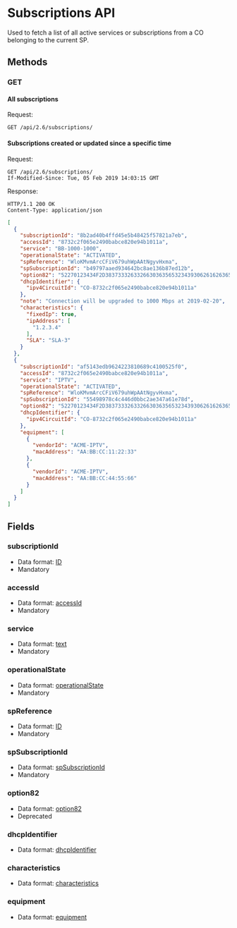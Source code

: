 # Subscriptions API

Used to fetch a list of all active services or subscriptions from a CO belonging to the current SP.

## Methods

### GET

#### All subscriptions 
Request:
```HTTP
GET /api/2.6/subscriptions/
```

#### Subscriptions created or updated since a specific time
Request:
```HTTP
GET /api/2.6/subscriptions/
If-Modified-Since: Tue, 05 Feb 2019 14:03:15 GMT
```

Response:
```HTTP
HTTP/1.1 200 OK
Content-Type: application/json
```
```JSON
[
  {
    "subscriptionId": "8b2ad40b4ffd45e5b48425f57821a7eb",
    "accessId": "8732c2f065e2490babce820e94b1011a",
    "service": "BB-1000-1000",
    "operationalState": "ACTIVATED",
    "spReference": "WloKMvmArcCFiV679uhWpAAtNgyvHxma",
    "spSubscriptionId": "b49797aaed934642bc8ae136b87ed12b",
    "option82": "52270123434F2D38373332633266303635653234393062616263653832306539346231303131610200",
    "dhcpIdentifier": {
      "ipv4CircuitId": "CO-8732c2f065e2490babce820e94b1011a"
    },
    "note": "Connection will be upgraded to 1000 Mbps at 2019-02-20",
    "characteristics": {
      "fixedIp": true,
      "ipAddress": [
        "1.2.3.4"
      ],
      "SLA": "SLA-3"
    }
  },
  {
    "subscriptionId": "af5143edb9624223810689c4100525f0",
    "accessId": "8732c2f065e2490babce820e94b1011a",
    "service": "IPTV",
    "operationalState": "ACTIVATED",
    "spReference": "WloKMvmArcCFiV679uhWpAAtNgyvHxma",
    "spSubscriptionId": "55498978c4c446d0bbc2ae347a61e78d",
    "option82": "52270123434F2D38373332633266303635653234393062616263653832306539346231303131610200",
    "dhcpIdentifier": {
      "ipv4CircuitId": "CO-8732c2f065e2490babce820e94b1011a"
    },
    "equipment": [
      {
        "vendorId": "ACME-IPTV",
        "macAddress": "AA:BB:CC:11:22:33"
      },
      {
        "vendorId": "ACME-IPTV",
        "macAddress": "AA:BB:CC:44:55:66"
      }
    ]
  }
]
```

## Fields

### subscriptionId

 * Data format: [ID](../common/dataformats.md#subscriptionid)
 * Mandatory

### accessId

 * Data format: [accessId](../common/dataformats.md#accessid)
 * Mandatory

### service

 * Data format: [text](../common/dataformats.md#service)
 * Mandatory

### operationalState 

 * Data format: [operationalState](../common/dataformats.md#operationalstate)
 * Mandatory
  
### spReference

 * Data format: [ID](../common/dataformats.md#spreference)
 * Mandatory

### spSubscriptionId

 * Data format: [spSubscriptionId](../common/dataformats.md#spsubscriptionid)
 * Mandatory

### option82

 * Data format: [option82](../common/dataformats.md#option82)
 * Deprecated

### dhcpIdentifier

 * Data format: [dhcpIdentifier](../common/dataformats.md#dhcpidentifier)
 
### characteristics

 * Data format: [characteristics](../common/dataformats.md#characteristics)

### equipment

 * Data format: [equipment](../common/dataformats.md#equipment)
